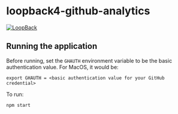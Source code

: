 # loopback4-github-analytics

[![LoopBack](<https://github.com/strongloop/loopback-next/raw/master/docs/site/imgs/branding/Powered-by-LoopBack-Badge-(blue)-@2x.png>)](http://loopback.io/)

## Running the application

Before running, set the `GHAUTH` environment variable to be the basic authentication value. For MacOS, it would be:

```
export GHAUTH = <basic authentication value for your GitHub credential>
```

To run:

```
npm start
```
